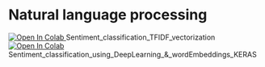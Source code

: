 # Natural language processing
<a href ="https://colab.research.google.com/gist/shvm2012/45d4281762a90c61af4393228608dbb5/sentiment_classification_tfidf_vectorization.ipynb">
  <img src="https://colab.research.google.com/assets/colab-badge.svg" alt="Open In Colab"/>
</a> Sentiment_classification_TFIDF_vectorization
<br>
<a href ="https://colab.research.google.com/github/shvm2012/Natural-Language-Processing-essentials/blob/master/Sentiment_classification_word_embeddings_KERAS.ipynb">
  <img src="https://colab.research.google.com/assets/colab-badge.svg" alt="Open In Colab"/>
</a> Sentiment_classification_using_DeepLearning_&_wordEmbeddings_KERAS
